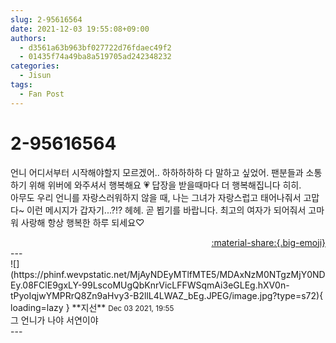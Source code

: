 ```yaml
---
slug: 2-95616564
date: 2021-12-03 19:55:08+09:00
authors:
  - d3561a63b963bf027722d76fdaec49f2
  - 01435f74a49ba8a519705ad242348232
categories:
  - Jisun
tags:
  - Fan Post
---
```


# 2-95616564

<div class="post-container" markdown="1">
<div class="content-container md-sidebar__scrollwrap" markdown="1">

언니 어디서부터 시작해야할지 모르겠어.. 하하하하하 다 말하고 싶었어. 팬분들과 소통하기 위해 위버에 와주셔서 행복해요 💗 답장을 받을때마다 더 행복해집니다 히히.<br>아무도 우리 언니를 자랑스러워하지 않을 때, 나는 그녀가 자랑스럽고 태어나줘서 고맙다~ 이런 메시지가 갑자기...?!? 헤헤. 곧 뵙기를 바랍니다. 최고의 여자가 되어줘서 고마워 사랑해 항상 행복한 하루 되세요♡

</div>
</div>

<div style="text-align: right;" markdown="1">
<a href="https://weverse.io/fromis9/fanpost/2-95616564" style="text-align: right;">:material-share:{.big-emoji}</a>
</div>
---

<div class="comments-container md-sidebar__scrollwrap" markdown="1">
<div class="comment" markdown="1">
<div class='id-container' markdown="1">
![](https://phinf.wevpstatic.net/MjAyNDEyMTlfMTE5/MDAxNzM0NTgzMjY0NDEy.08FClE9gxLY-99LscoMUgQbKnrVicLFFWSqmAi3eGLEg.hXV0n-tPyoIqjwYMPRrQ8Zn9aHvy3-B2llL4LWAZ_bEg.JPEG/image.jpg?type=s72){ loading=lazy }
**<span class="artist">지선</span>** <small>Dec 03 2021, 19:55</small><br>
</div>
<div class='comment-body' markdown="1">
그 언니가 나야 서연이야
</div>
</div>
</div>
---
